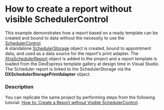 # How to create a report without visible SchedulerControl


<p>This example demonstrates how a report based on a ready template can be created and bound to data without the necessity to use the <a href="http://documentation.devexpress.com/#WPF/clsDevExpressXpfSchedulerSchedulerControltopic"><u>SchedulerControl</u></a>.<br />
A standalone <a href="http://documentation.devexpress.com/#WPF/clsDevExpressXpfSchedulerSchedulerStoragetopic"><u>SchedulerStorage</u></a> object is created, bound to appointment data, and used as a data source for the report's print adapter. The <a href="http://documentation.devexpress.com/#WindowsForms/clsDevExpressXtraSchedulerReportingXtraSchedulerReporttopic"><u>XtraSchedulerReport</u></a> object is added to the project and a report template is loaded from the DevExpress template gallery at design time in Visual Studio. The Scheduler report is linked to the SchedulerStorage via the <strong>DXSchedulerStoragePrintAdapter</strong> object.</p>


<h3>Description</h3>

<p>You can replicate the same project by performing steps from the following tutorial: <a href="http://documentation.devexpress.com/#WPF/CustomDocument11479"><u>How to: Create a Report without Visible SchedulerControl</u></a>.</p>

<br/>


